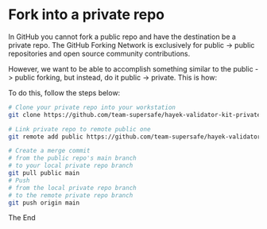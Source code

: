 # Fork into a private repo

In GitHub you cannot fork a public repo and have the destination be a private repo. The GitHub Forking Network is exclusively for public -> public repositories and open source community contributions.

However, we want to be able to accomplish something similar to the public -> public forking, but instead, do it public -> private. This is how:

To do this, follow the steps below:

```bash
# Clone your private repo into your workstation
git clone https://github.com/team-supersafe/hayek-validator-kit-private.git

# Link private repo to remote public one
git remote add public https://github.com/team-supersafe/hayek-validator-kit.git

# Create a merge commit 
# from the public repo's main branch 
# to your local private repo branch
git pull public main
# Push
# from the local private repo branch
# to the remote private repo branch
git push origin main
```

The End
